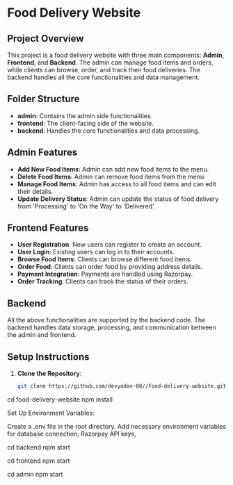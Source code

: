 # Food Delivery Website

## Project Overview

This project is a food delivery website with three main components: **Admin**, **Frontend**, and **Backend**. The admin can manage food items and orders, while clients can browse, order, and track their food deliveries. The backend handles all the core functionalities and data management.

## Folder Structure

- **admin**: Contains the admin side functionalities.
- **frontend**: The client-facing side of the website.
- **backend**: Handles the core functionalities and data processing.

## Admin Features

- **Add New Food Items**: Admin can add new food items to the menu.
- **Delete Food Items**: Admin can remove food items from the menu.
- **Manage Food Items**: Admin has access to all food items and can edit their details.
- **Update Delivery Status**: Admin can update the status of food delivery from 'Processing' to 'On the Way' to 'Delivered'.

## Frontend Features

- **User Registration**: New users can register to create an account.
- **User Login**: Existing users can log in to their accounts.
- **Browse Food Items**: Clients can browse different food items.
- **Order Food**: Clients can order food by providing address details.
- **Payment Integration**: Payments are handled using Razorpay.
- **Order Tracking**: Clients can track the status of their orders.

## Backend

All the above functionalities are supported by the backend code. The backend handles data storage, processing, and communication between the admin and frontend.

## Setup Instructions

1. **Clone the Repository**:
   ```bash
   git clone https://github.com/devyadav-00//Food-delivery-website.git
cd food-delivery-website
npm install

Set Up Environment Variables:

Create a .env file in the root directory.
Add necessary environment variables for database connection, Razorpay API keys, 

cd backend
npm start

cd frontend
npm start


cd admin
npm start
